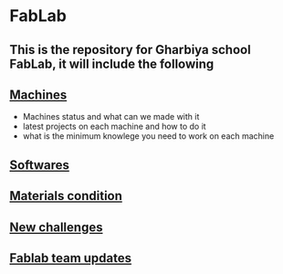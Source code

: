 # FabLab

## This is the repository for Gharbiya school FabLab, it will include the following

## [Machines](/home/ahmed/fablab/machines)
- Machines status and what can we made with it
- latest projects on each machine and how to do it
- what is the minimum knowlege you need to work on each machine

## [Softwares](/software.md)
## [Materials condition](/materials-conditions.md)
## [New challenges](new-challenges.md)
## [Fablab team updates](fablab-team-updates.md)